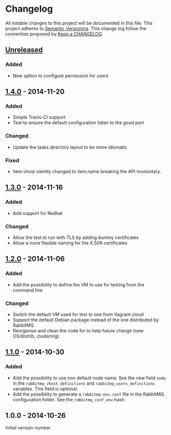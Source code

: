 # Changelog

All notable changes to this project will be documented in this file.
This project adheres to [Semantic Versioning](http://semver.org/).
This change log follow the convention proposed by [Kepp a CHANGELOG](http://keepachangelog.com/).

## [Unreleased][unreleased]

### Added

- New option to configure permission for users

## [1.4.0] - 2014-11-20

### Added

- Simple Travis-CI support
- Test to ensure the default configuration listen to the good port

### Changed

- Update the tasks directory layout to be more idiomatic

### Fixed

- item.vhost silently changed to item.name breaking the API involuntary.

## [1.3.0] - 2014-11-16

### Added

- Add support for Redhat

### Changed

- Allow the test to run with TLS by adding dummy certificates
- Allow a more flexible naming for the X.509 certificates

## [1.2.0] - 2014-11-06

### Added

- Add the possibility to define the VM to use for testing from the command line

### Changed

- Switch the default VM used for test to one from Vagrant cloud
- Support the default Debian package instead of the one distributed by RabbitMQ
- Reorganise and clean the code for to help future change (new OS/distrib,
  clustering)

## [1.1.0] - 2014-10-30

### Added

- Add the possibility to use non default node name. See the new field `node` in
  the `rabbitmq_vhost_definitions` and `rabbitmq_users_definitions` variables.
  This field is optional.
- Add the possibility to generate a `rabbitmq-env.conf` file in the RabbitMQ
  configuration folder. See the `rabbitmq_conf_env` hash.

## 1.0.0 - 2014-10-26

Initial version number

[unreleased]: https://github.com/Mayeu/ansible-playbook-rabbitmq/compare/v1.4.0...HEAD
[1.4.0]: https://github.com/Mayeu/ansible-playbook-rabbitmq/compare/1.3.0...1.4.0
[1.3.0]: https://github.com/Mayeu/ansible-playbook-rabbitmq/compare/1.2.0...1.3.0
[1.2.0]: https://github.com/Mayeu/ansible-playbook-rabbitmq/compare/1.1.0...1.2.0
[1.1.0]: https://github.com/Mayeu/ansible-playbook-rabbitmq/compare/1.0.0...1.1.0
